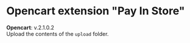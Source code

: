 # Opencart extension "Pay In Store"

**Opencart**: v.2.1.0.2  
Upload the contents of the `upload` folder.
